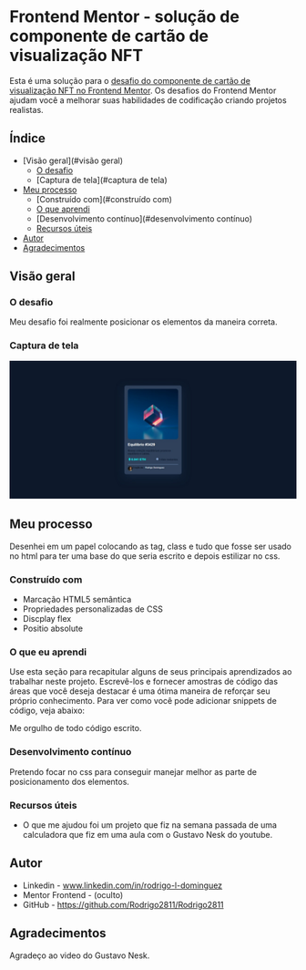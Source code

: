 # Frontend Mentor - solução de componente de cartão de visualização NFT
Esta é uma solução para o [desafio do componente de cartão de visualização NFT no Frontend Mentor](https://www.frontendmentor.io/challenges/nft-preview-card-component-SbdUL_w0U). Os desafios do Frontend Mentor ajudam você a melhorar suas habilidades de codificação criando projetos realistas.

## Índice

- [Visão geral](#visão geral)
  - [O desafio](#the-challenge)
  - [Captura de tela](#captura de tela)
- [Meu processo](#meu-processo)
  - [Construído com](#construído com)
  - [O que aprendi](#o-que-aprendi)
  - [Desenvolvimento contínuo](#desenvolvimento contínuo)
  - [Recursos úteis](#useful-resources)
- [Autor](#autor)
- [Agradecimentos](#agradecimentos)



## Visão geral

### O desafio
Meu desafio foi realmente posicionar os elementos da maneira correta.

### Captura de tela

![](./images/captura.jpeg)


## Meu processo
Desenhei em um papel colocando as tag, class e tudo que fosse ser usado no html para ter uma base do que seria escrito e depois estilizar no css.
### Construído com

- Marcação HTML5 semântica
- Propriedades personalizadas de CSS
- Discplay flex
- Positio absolute



### O que eu aprendi
Use esta seção para recapitular alguns de seus principais aprendizados ao trabalhar neste projeto. Escrevê-los e fornecer amostras de código das áreas que você deseja destacar é uma ótima maneira de reforçar seu próprio conhecimento.
Para ver como você pode adicionar snippets de código, veja abaixo:

Me orgulho de todo código escrito.


### Desenvolvimento contínuo
Pretendo focar no css para conseguir manejar melhor as parte de posicionamento dos elementos.


### Recursos úteis

- O que me ajudou foi um projeto que fiz na semana passada de uma calculadora que fiz em uma aula com o Gustavo Nesk do youtube.

## Autor

- Linkedin - www.linkedin.com/in/rodrigo-l-dominguez
- Mentor Frontend - (oculto)
- GitHub - https://github.com/Rodrigo2811/Rodrigo2811


## Agradecimentos
Agradeço ao video do Gustavo Nesk.